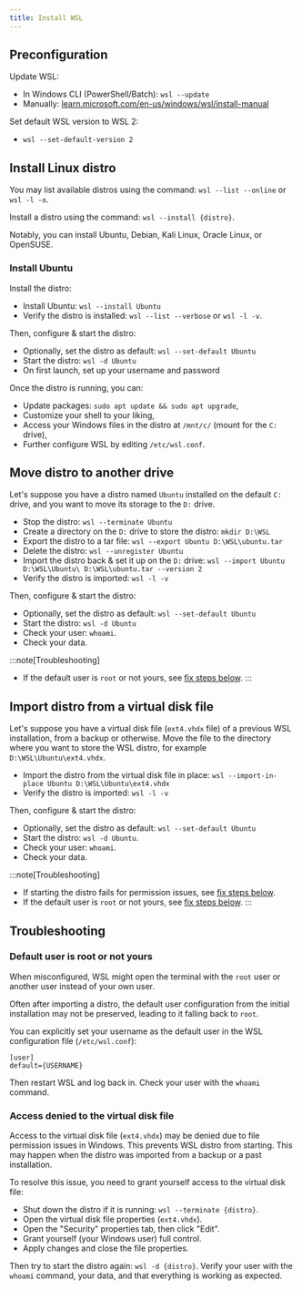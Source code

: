 ```yaml
---
title: Install WSL
---
```


## Preconfiguration

Update WSL:
- In Windows CLI (PowerShell/Batch): `wsl --update`
- Manually: [learn.microsoft.com/en-us/windows/wsl/install-manual](https://learn.microsoft.com/en-us/windows/wsl/install-manual)

Set default WSL version to WSL 2:
- `wsl --set-default-version 2`


## Install Linux distro

You may list available distros using the command: `wsl --list --online` or `wsl -l -o`.

Install a distro using the command: `wsl --install {distro}`.

Notably, you can install Ubuntu, Debian, Kali Linux, Oracle Linux, or OpenSUSE.

### Install Ubuntu

Install the distro:
- Install Ubuntu: `wsl --install Ubuntu`
- Verify the distro is installed: `wsl --list --verbose` or `wsl -l -v`.

Then, configure & start the distro:
- Optionally, set the distro as default: `wsl --set-default Ubuntu`
- Start the distro: `wsl -d Ubuntu`
- On first launch, set up your username and password

Once the distro is running, you can:
- Update packages: `sudo apt update && sudo apt upgrade`,
- Customize your shell to your liking,
- Access your Windows files in the distro at `/mnt/c/` (mount for the `C:` drive),
- Further configure WSL by editing `/etc/wsl.conf`.


## Move distro to another drive

Let's suppose you have a distro named `Ubuntu` installed on the default `C:` drive, and you want to move its storage to the `D:` drive.

- Stop the distro: `wsl --terminate Ubuntu`
- Create a directory on the `D:` drive to store the distro: `mkdir D:\WSL`
- Export the distro to a tar file: `wsl --export Ubuntu D:\WSL\ubuntu.tar`
- Delete the distro: `wsl --unregister Ubuntu`
- Import the distro back & set it up on the `D:` drive: `wsl --import Ubuntu D:\WSL\Ubuntu\ D:\WSL\ubuntu.tar --version 2`
- Verify the distro is imported: `wsl -l -v`

Then, configure & start the distro:
- Optionally, set the distro as default: `wsl --set-default Ubuntu`
- Start the distro: `wsl -d Ubuntu`
- Check your user: `whoami`.
- Check your data.

:::note[Troubleshooting]
- If the default user is `root` or not yours, see [fix steps below](#default-user-is-not-yours).
:::

<!-- https://learn.microsoft.com/fr-fr/windows/wsl/use-custom-distro -->


## Import distro from a virtual disk file

Let's suppose you have a virtual disk file (`ext4.vhdx` file) of a previous WSL installation, from a backup or otherwise. Move the file to the directory where you want to store the WSL distro, for example `D:\WSL\Ubuntu\ext4.vhdx`.

- Import the distro from the virtual disk file in place: `wsl --import-in-place Ubuntu D:\WSL\Ubuntu\ext4.vhdx`
- Verify the distro is imported: `wsl -l -v`

Then, configure & start the distro:
- Optionally, set the distro as default: `wsl --set-default Ubuntu`
- Start the distro: `wsl -d Ubuntu`.
- Check your user: `whoami`.
- Check your data.

:::note[Troubleshooting]
- If starting the distro fails for permission issues, see [fix steps below](#import-distro-from-past-installation).
- If the default user is `root` or not yours, see [fix steps below](#default-user-is-not-yours).
:::


## Troubleshooting

### Default user is root or not yours

When misconfigured, WSL might open the terminal with the `root` user or another user instead of your own user.

Often after importing a distro, the default user configuration from the initial installation may not be preserved, leading to it falling back to `root`.

You can explicitly set your username as the default user in the WSL configuration file (`/etc/wsl.conf`):

```properties "{USERNAME}"
[user]
default={USERNAME}
```

Then restart WSL and log back in. Check your user with the `whoami` command.

### Access denied to the virtual disk file

Access to the virtual disk file (`ext4.vhdx`) may be denied due to file permission issues in Windows. This prevents WSL distro from starting. This may happen when the distro was imported from a backup or a past installation.

To resolve this issue, you need to grant yourself access to the virtual disk file:
- Shut down the distro if it is running: `wsl --terminate {distro}`.
- Open the virtual disk file properties (`ext4.vhdx`).
- Open the "Security" properties tab, then click "Edit".
- Grant yourself (your Windows user) full control.
- Apply changes and close the file properties.

Then try to start the distro again: `wsl -d {distro}`. Verify your user with the `whoami` command, your data, and that everything is working as expected.
